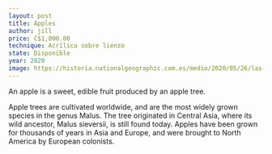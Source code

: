 ```yaml
---
layout: post
title: Apples
author: jill
price: C$1,000.00
technique: Acrílico sobre lienzo
state: Disponible
year: 2020
image: https://historia.nationalgeographic.com.es/medio/2020/05/26/las-meninas-01_102d7581_1200x630.jpg
---
```

An apple is a sweet, edible fruit produced by an apple tree.

Apple trees are cultivated worldwide, and are the most widely grown species in
the genus Malus. The tree originated in Central Asia, where its wild ancestor,
Malus sieversii, is still found today. Apples have been grown for thousands of
years in Asia and Europe, and were brought to North America by European
colonists.